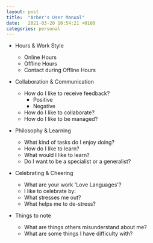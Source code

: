 ```yaml
---
layout: post
title:  "Arber's User Manual"
date:   2021-03-20 10:54:21 +0100
categories: personal
---
```


- Hours & Work Style
    - Online Hours
    - Offline Hours
    - Contact during Offline Hours

- Collaboration & Communication
    - How do I like to receive feedback?
        - Positive
        - Negative
    - How do I like to collaborate?
    - How do I like to be managed?

- Philosophy & Learning
    - What kind of tasks do I enjoy doing?
    - How do I like to learn?
    - What would I like to learn?
    - Do I want to be a specialist or a generalist?

- Celebrating & Cheering
    - What are your work 'Love Languages'?
    - I like to celebrate by:
    - What stresses me out?
    - What helps me to de-stress?

- Things to note
    - What are things others misunderstand about me?
    - What are some things I have difficulty with?
